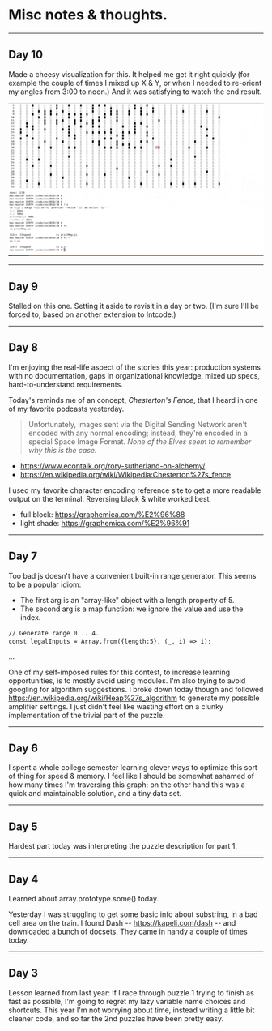 # Misc notes & thoughts.




---
## Day 10

Made a cheesy visualization for this. It helped me get it right quickly (for example the couple of times I mixed up X & Y, or when I needed to re-orient my angles from 3:00 to noon.) And it was satisfying to watch the end result.

![Solution for part 2](/10/aoc_day10.gif)

---
## Day 9 

Stalled on this one. Setting it aside to revisit in a day or two. (I'm sure I'll be forced to, based on another extension to Intcode.)


---
## Day 8

I'm enjoying the real-life aspect of the stories this year: production systems with no documentation, gaps in organizational knowledge, mixed up specs, hard-to-understand requirements.

Today's reminds me of an concept, _Chesterton's Fence_, that I heard in one of my favorite podcasts yesterday.

> Unfortunately, images sent via the Digital Sending Network aren't encoded with any normal encoding; instead, they're encoded in a special Space Image Format. _None of the Elves seem to remember why this is the case._

- https://www.econtalk.org/rory-sutherland-on-alchemy/
- https://en.wikipedia.org/wiki/Wikipedia:Chesterton%27s_fence

I used my favorite character encoding reference site to get a more readable output on the terminal. Reversing black & white worked best.
- full block: https://graphemica.com/%E2%96%88
- light shade: https://graphemica.com/%E2%96%91

---
## Day 7


Too bad js doesn't have a convenient built-in range generator.
This seems to be a popular idiom:
- The first arg is an "array-like" object with a length property of 5.
- The second arg is a map function: we ignore the value and use the index.
```
// Generate range 0 .. 4.
const legalInputs = Array.from({length:5}, (_, i) => i);
```

...

One of my self-imposed rules for this contest, to increase learning opportunities, is to mostly avoid using modules. I'm also trying to avoid googling for algorithm suggestions. I broke down today though and followed https://en.wikipedia.org/wiki/Heap%27s_algorithm to generate my possible amplifier settings. I just didn't feel like wasting effort on a clunky implementation of the trivial part of the puzzle.

---
## Day 6

I spent a whole college semester learning clever ways to optimize this sort of thing for speed & memory. I feel like I should be somewhat ashamed of how many times I'm traversing this graph; on the other hand this was a quick and maintainable solution, and a tiny data set.

---
## Day 5

Hardest part today was interpreting the puzzle description for part 1.

---
## Day 4


Learned about array.prototype.some() today.

Yesterday I was struggling to get some basic info about substring, in a bad cell area on the train. I found Dash -- https://kapeli.com/dash -- and downloaded a bunch of docsets. They came in handy a couple of times today.

---
## Day 3

Lesson learned from last year: If I race through puzzle 1 trying to finish as fast as possible, I'm going to regret my lazy variable name choices and shortcuts. This year I'm not worrying about time, instead writing a little bit cleaner code, and so far the 2nd puzzles have been pretty easy.
